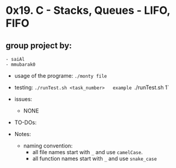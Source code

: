 # 0x19. C - Stacks, Queues - LIFO, FIFO
## group project by:
	- saiAl
	- mmubarak0

- usage of the programe: `./monty file`

- testing: `./runTest.sh <task_number>  
	example `./runTest.sh 1`

- issues:
	- NONE

- TO-DOs:

- Notes:
	- naming convention:
		- all file names start with `_` and use `camelCase`.
		- all function names start with `_` and use `snake_case`

